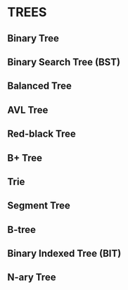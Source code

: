 # TREES

## Binary Tree

## Binary Search Tree (BST)

## Balanced Tree

## AVL Tree

## Red-black Tree

## B+ Tree

## Trie

## Segment Tree

## B-tree

## Binary Indexed Tree (BIT)

## N-ary Tree